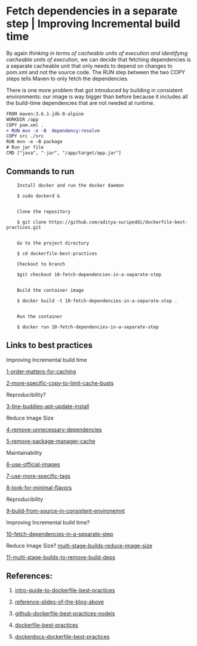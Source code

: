# Fetch dependencies in a separate step | Improving Incremental build time

By again *thinking in terms of cacheable units of execution and identifying cacheable units of execution*, we can
decide that fetching dependencies is a separate cacheable unit that only needs to depend on changes to pom.xml and
not the source code. The RUN step between the two COPY steps tells Maven to only fetch the dependencies.

There is one more problem that got introduced by building in consistent environments: our image is way
bigger than before because it includes all the build-time dependencies that are not needed at runtime.


```diff
FROM maven:3.6.1-jdk-8-alpine
WORKDIR /app
COPY pom.xml .
+ RUN mvn -e -B  dependency:resolve
COPY src ./src
RUN mvn -e -B package
# Run jar file
CMD ["java", "-jar", "/app/target/app.jar"]   
```

## Commands to run 

```
    Install docker and run the docker daemon
 
    $ sudo dockerd &    
 
 
    Clone the repository 
 
    $ git clone https://github.com/aditya-suripeddi/dockerfile-best-practices.git
 
 
    Go to the project directory 
 
    $ cd dockerfile-best-practices
 
    Checkout to branch 
  
    $git checkout 10-fetch-dependencies-in-a-separate-step
  
 
    Build the container image
 
    $ docker build -t 10-fetch-dependencies-in-a-separate-step . 
 
 
    Run the container
 
    $ docker run 10-fetch-dependencies-in-a-separate-step
 ```


## Links to best practices

Improving Incremental build time

[1-order-matters-for-caching](https://github.com/aditya-suripeddi/dockerfile-best-practices/tree/1-order-matters-for-caching) 

[2-more-specific-copy-to-limit-cache-busts](https://github.com/aditya-suripeddi/dockerfile-best-practices/tree/2-more-specific-copy-to-limit-cache-busts)

Reproducibility?

[3-line-buddies-apt-update-install](https://github.com/aditya-suripeddi/dockerfile-best-practices/tree/3-line-buddies-apt-update-install)

Reduce Image Size

[4-remove-unnecessary-dependencies](https://github.com/aditya-suripeddi/dockerfile-best-practices/tree/4-remove-unnecessary-dependencies)

[5-remove-package-manager-cache](https://github.com/aditya-suripeddi/dockerfile-best-practices/tree/5-remove-package-manager-cache)

Maintainability 

[6-use-official-images](https://github.com/aditya-suripeddi/dockerfile-best-practices/tree/6-use-official-images)

[7-use-more-specific-tags](https://github.com/aditya-suripeddi/dockerfile-best-practices/tree/7-user-more-specific-tags)

[8-look-for-minimal-flavors](https://github.com/aditya-suripeddi/dockerfile-best-practices/tree/8-look-for-mininal-flavors)

Reproducibility

[9-build-from-source-in-consistent-environemnt](https://github.com/aditya-suripeddi/dockerfile-best-practices/tree/9-build-from-source-in-consistent-environment)

Improving Incremental build time?

[10-fetch-dependencies-in-a-separate-step](https://github.com/aditya-suripeddi/dockerfile-best-practices/tree/10-fetch-dependencies-in-a-separate-step)

Reduce Image Size? [multi-stage-builds-reduce-image-size](https://blog.logrocket.com/reduce-docker-image-sizes-using-multi-stage-builds/#:~:text=Multi%2Dstage%20builds%20in%20Docker,easy%20to%20read%20and%20understand.)

[11-multi-stage-builds-to-remove-build-deps](https://github.com/aditya-suripeddi/dockerfile-best-practices/tree/11-multi-stage-builds-to-remove-build-deps.git)


## References:

  1.  [intro-guide-to-dockerfile-best-practices](https://www.docker.com/blog/intro-guide-to-dockerfile-best-practices/)

  2.  [reference-slides-of-the-blog-above](https://drive.google.com/file/d/16t_-DRTohzyVPJy6Cx8a3PxLQ-95CfYK/view)

  3.  [github-dockerfile-best-practices-nodejs](https://github.com/juan131/dockerfile-best-practices)
  
  4.  [dockerfile-best-practices](https://www.youtube.com/watch?v=JofsaZ3H1qM&t=391s)

  5.  [dockerdocs-dockerfile-best-practices](https://docs.docker.com/develop/develop-images/dockerfile_best-practices/)